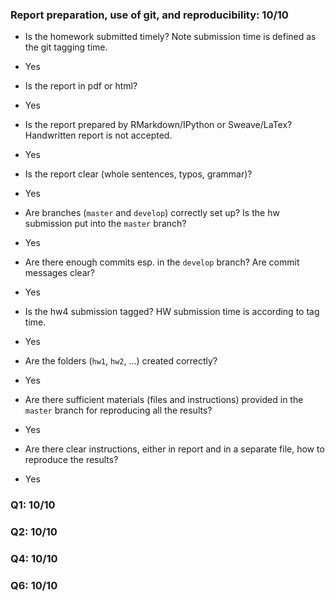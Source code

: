 ### Report preparation, use of git, and reproducibility: 10/10

* Is the homework submitted timely? Note submission time is defined as the git tagging time.
- Yes

* Is the report in pdf or html? 
- Yes

* Is the report prepared by RMarkdown/IPython or Sweave/LaTex? Handwritten report is not accepted.
- Yes

* Is the report clear (whole sentences, typos, grammar)?
- Yes

* Are branches (`master` and `develop`) correctly set up? Is the hw submission put into the `master` branch?   
- Yes 

* Are there enough commits esp. in the `develop` branch? Are commit messages clear?
- Yes

* Is the hw4 submission tagged? HW submission time is according to tag time.
- Yes

* Are the folders (`hw1`, `hw2`, ...) created correctly?
- Yes

* Are there sufficient materials (files and instructions) provided in the `master` branch for reproducing all the results?
- Yes

* Are there clear instructions, either in report and in a separate file, how to reproduce the results?
- Yes

### Q1: 10/10

### Q2: 10/10

### Q4: 10/10

### Q6: 10/10


